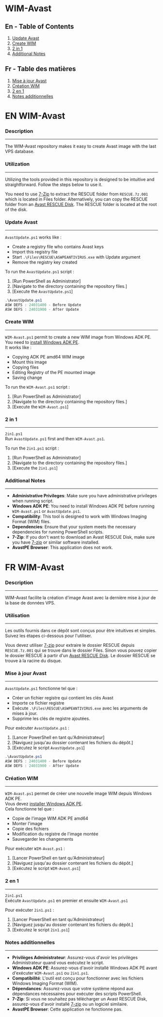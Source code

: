 # WIM-Avast

## En - Table of Contents
1. [Update Avast](#en-update)
2. [Create WIM](#en-WIM)
3. [2 in 1](#en-2in1)
4. [Additional Notes](#en-additional-notes)

## Fr - Table des matières
1. [Mise à jour Avast](#fr-update)
2. [Création WIM](#fr-WIM)
3. [2 en 1](#fr-2in1)
4. [Notes additionnelles](#fr-additional-notes)

# EN WIM-Avast

### Description
***
The WIM-Avast repository makes it easy to create Avast image with the last VPS database.

### Utilization
***
Utilizing the tools provided in this repository is designed to be intuitive and straightforward. Follow the steps below to use it.  
  
You need to use [7-Zip](https://www.7-zip.org/download.html) to extract the RESCUE folder from `RESCUE.7z.001` which is located in Files folder.
Alternatively, you can copy the RESCUE folder from an [Avast RESCUE Disk](https://support.avast.com/fr-fr/article/antivirus-rescue-disk-scan/#pc). The RESCUE folder is located at the root of the disk.

### Update Avast
<a name="en-update"></a>
***
`AvastUpdate.ps1` works like : 
* Create a registry file who contains Avast keys
* Import this registry file
* Start `.\Files\RESCUE\ASWPEANTIVIRUS.exe` with Update argument
* Remove the registry key created

To run the `AvastUpdate.ps1` script :
1. [Run PowerShell as Administrator]
2. [Navigate to the directory containing the repository files.]
3. [Execute the `AvastUpdate.ps1`]

```powershell
.\AvastUpdate.ps1
ASW DEFS : 24031400 - Before Update
ASW DEFS : 24031900 - After Update
```

### Create WIM
<a name="en-WIM"></a>
***
`WIM-Avast.ps1` permit to create a new WIM image from Windows ADK PE.  
You need to [install Windows ADK PE](https://learn.microsoft.com/fr-fr/windows-hardware/get-started/adk-install).  
It works like : 
* Copying ADK PE amd64 WIM image
* Mount this image
* Copying files
* Editing Registry of the PE mounted image
* Saving change

To run the `WIM-Avast.ps1` script :
1. [Run PowerShell as Administrator]
2. [Navigate to the directory containing the repository files.]
3. [Execute the `WIM-Avast.ps1`]

### 2 in 1
<a name="en-2in1"></a>
***
`2in1.ps1`  
Run `AvastUpdate.ps1` first and then `WIM-Avast.ps1`.

To run the `2in1.ps1` script :
1. [Run PowerShell as Administrator]
2. [Navigate to the directory containing the repository files.]
3. [Execute the `2in1.ps1`]

### Additional Notes
<a name="en-additional-notes"></a>
***
* **Administrative Privileges**: Make sure you have administrative privileges when running script.
* **Windows ADK PE**: You need to install Windows ADK PE before running `WIM-Avast.ps1` or `AvastUpdate.ps1`.
* **Compatibility**: This tool is designed to work with Windows Imaging Format (WIM) files.
* **Dependencies**: Ensure that your system meets the necessary dependencies for running PowerShell scripts.
* **7-Zip**: If you don't want to download an Avast RESCUE Disk, make sure you have [7-zip](https://www.7-zip.org/download.html) or similar software installed.
* **AvastPE Browser**: This application does not work.

# FR WIM-Avast

### Description
***
WIM-Avast facilite la création d'image Avast avec la dernière mise à jour de la base de données VPS.

### Utilisation
***
Les outils fournis dans ce dépôt sont conçus pour être intuitives et simples. Suivez les étapes ci-dessous pour l'utiliser.  
  
Vous devez utiliser [7-zip](https://www.7-zip.org/download.html) pour extraire le dossier RESCUE depuis `RESCUE.7z.001` qui se trouve dans le dossier Files.
Sinon vous pouvez copier le dossier RESCUE à partir d'un [Avast RESCUE Disk](https://support.avast.com/fr-fr/article/antivirus-rescue-disk-scan/#pc). Le dossier RESCUE se trouve à la racine du disque.

### Mise à jour Avast
<a name="fr-update"></a>
***
`AvastUpdate.ps1` fonctionne tel que :
* Créer un fichier registre qui contient les clés Avast
* Importe ce fichier registre
* Exécute `.\Files\RESCUE\ASWPEANTIVIRUS.exe` avec les arguments de mises à jour.
* Supprime les clés de registre ajoutées.

Pour exécuter `AvastUpdate.ps1` :
1. [Lancer PowerShell en tant qu'Administrateur]
2. [Naviguez jusqu'au dossier contenant les fichiers du dépôt.]
3. [Exécutez le script `AvastUpdate.ps1`]

```powershell
.\AvastUpdate.ps1
ASW DEFS : 24031400 - Before Update
ASW DEFS : 24031900 - After Update
```

### Création WIM
<a name="fr-WIM"></a>
***
`WIM-Avast.ps1` permet de créer une nouvelle image WIM depuis Windows ADK PE.  
Vous devez [installer Windows ADK PE](https://learn.microsoft.com/fr-fr/windows-hardware/get-started/adk-install).  
Cela fonctionne tel que :
* Copie de l'image WIM ADK PE amd64
* Monter l'image
* Copie des fichiers
* Modification du registre de l'image montée
* Sauvegarder les changements

Pour exécuter `WIM-Avast.ps1` :
1. [Lancer PowerShell en tant qu'Administrateur]
2. [Naviguez jusqu'au dossier contenant les fichiers du dépôt.]
3. [Exécutez le script `WIM-Avast.ps1`]

### 2 en 1
<a name="fr-2in1"></a>
***
`2in1.ps1`  
Exécute `AvastUpdate.ps1` en premier et ensuite `WIM-Avast.ps1`

Pour exécuter `2in1.ps1` :
1. [Lancer PowerShell en tant qu'Administrateur]
2. [Naviguez jusqu'au dossier contenant les fichiers du dépôt.]
3. [Exécutez le script `2in1.ps1`]

### Notes additionnelles
<a name="fr-additional-notes"></a>
***
* **Privilèges Administrateur**: Assurez-vous d'avoir les privilèges Administrateur quand vous exécutez le script.
* **Windows ADK PE**: Assurez-vous d'avoir installé Windows ADK PE avant d'exécuter `WIM-Avast.ps1` ou `2in1.ps1`.
* **Compatibilité**: L'outil est conçu pour fonctionner avec les fichiers Windows Imaging Format (WIM).
* **Dépendances**: Assurez-vous que votre système répond aux dépendances nécessaires pour exécuter des scripts PowerShell.
* **7-Zip**: Si vous ne souhaitez pas télécharger un Avast RESCUE Disk, assurez-vous d'avoir installé [7-zip](https://www.7-zip.org/download.html) ou un logiciel similaire.
* **AvastPE Browser**: Cette application ne fonctionne pas.